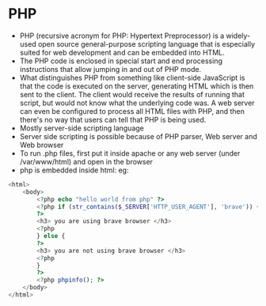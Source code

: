 # PHP

- PHP (recursive acronym for PHP: Hypertext Preprocessor) is a widely-used open source general-purpose scripting language that is especially suited for web development and can be embedded into HTML.
- The PHP code is enclosed in special start and end processing instructions <?php and ?> that allow jumping in and out of PHP mode.
- What distinguishes PHP from something like client-side JavaScript is that the code is executed on the server, generating HTML which is then sent to the client. The client would receive the results of running that script, but would not know what the underlying code was. A web server can even be configured to process all HTML files with PHP, and then there's no way that users can tell that PHP is being used.
- Mostly server-side scripting language
- Server side scripting is possible because of PHP parser, Web server and Web browser
- To run .php files, first put it inside apache or any web server (under /var/www/html) and open in the browser
- php is embedded inside html: eg:

```php {init.php}
<html>
    <body>
        <?php echo "hello world from php" ?>
        <?php if (str_contains($_SERVER['HTTP_USER_AGENT'], 'brave')) {
        ?>
        <h3> you are using brave browser </h3>
        <?php
        } else {
        ?>
        <h3> you are not using brave browser </h3>
        <?php
        }
        ?>
        <?php phpinfo(); ?>
    </body>
</html>
```

